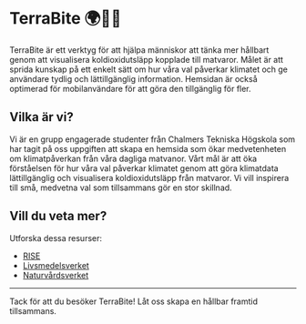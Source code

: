 # TerraBite 🌍🌱🍴

TerraBite är ett verktyg för att hjälpa människor att tänka mer hållbart genom att visualisera koldioxidutsläpp kopplade till matvaror. Målet är att sprida kunskap på ett enkelt sätt om hur våra val påverkar klimatet och ge användare tydlig och lättillgänglig information. Hemsidan är också optimerad för mobilanvändare för att göra den tillgänglig för fler.

## Vilka är vi?
Vi är en grupp engagerade studenter från Chalmers Tekniska Högskola som har tagit på oss uppgiften att skapa en hemsida som ökar medvetenheten om klimatpåverkan från våra dagliga matvanor. Vårt mål är att öka förståelsen för hur våra val påverkar klimatet genom att göra klimatdata lättillgänglig och visualisera koldioxidutsläpp från matvaror. Vi vill inspirera till små, medvetna val som tillsammans gör en stor skillnad.


## Vill du veta mer?
Utforska dessa resurser:
- [RISE](https://www.ri.se/en)
- [Livsmedelsverket](https://www.livsmedelsverket.se/)
- [Naturvårdsverket](https://www.naturvardsverket.se/)


---
Tack för att du besöker TerraBite! Låt oss skapa en hållbar framtid tillsammans.

